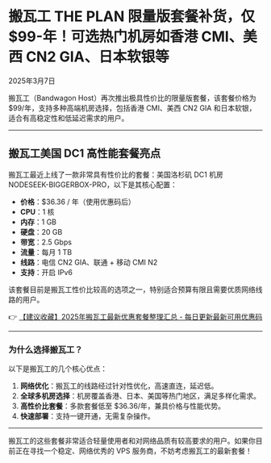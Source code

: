 # 搬瓦工 THE PLAN 限量版套餐补货，仅 $99-年！可选热门机房如香港 CMI、美西 CN2 GIA、日本软银等

2025年3月7日

搬瓦工（Bandwagon Host）再次推出极具性价比的限量版套餐，该套餐价格为 $99/年，支持多种高端机房选择，包括香港 CMI、美西 CN2 GIA 和日本软银，适合有高稳定性和低延迟需求的用户。

---

## 搬瓦工美国 DC1 高性能套餐亮点

搬瓦工最近上线了一款非常具有性价比的套餐：美国洛杉矶 DC1 机房 NODESEEK-BIGGERBOX-PRO，以下是其核心配置：

- **价格**：$36.36 / 年（使用优惠码后）
- **CPU**：1 核
- **内存**：1 GB
- **硬盘**：20 GB
- **带宽**：2.5 Gbps
- **流量**：每月 1 TB
- **线路**：电信 CN2 GIA、联通 + 移动 CMI N2 
- **支持**：开启 IPv6

该套餐目前是搬瓦工性价比较高的选项之一，特别适合预算有限且需要优质网络线路的用户。

👉 [【建议收藏】2025年搬瓦工最新优惠套餐整理汇总 - 每日更新最新可用优惠码](https://bit.ly/banwagon)

---

### 为什么选择搬瓦工？

以下是搬瓦工的几个核心优点：

1. **网络优化**：搬瓦工的线路经过针对性优化，高速直连，延迟低。
2. **全球多机房选择**：机房覆盖香港、日本、美国等热门地区，满足多样化需求。
3. **高性价比套餐**：多款套餐低至 $36.36/年，兼具价格与性能优势。
4. **快速部署**：支持一键开通，无需复杂操作。

---

搬瓦工的这些套餐非常适合轻量使用者和对网络品质有较高要求的用户。如果你目前正在寻找一个稳定、网络优秀的 VPS 服务商，不妨考虑搬瓦工的最新套餐！